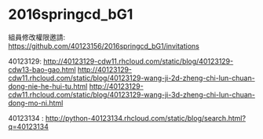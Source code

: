 # 2016springcd_bG1

組員修改權限邀請: https://github.com/40123156/2016springcd_bG1/invitations

40123129:
http://40123129-cdw11.rhcloud.com/static/blog/40123129-cdw13-bao-gao.html
http://40123129-cdw11.rhcloud.com/static/blog/40123129-wang-ji-2d-zheng-chi-lun-chuan-dong-nie-he-hui-tu.html
http://40123129-cdw11.rhcloud.com/static/blog/40123129-wang-ji-3d-zheng-chi-lun-chuan-dong-mo-ni.html

40123134 : http://python-40123134.rhcloud.com/static/blog/search.html?q=40123134